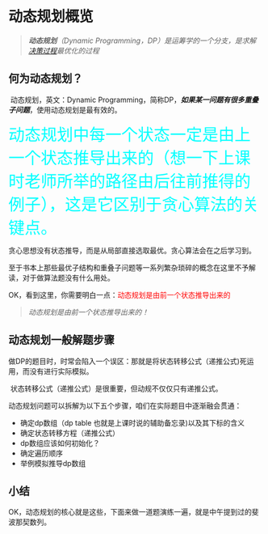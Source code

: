 # 动态规划概览

> ***动态规划**（Dynamic Programming，DP）是运筹学的一个分支，是求解[决策过程](https://baike.baidu.com/item/决策过程/6714639)最优化的过程*

## 何为动态规划？

​	动态规划，英文：Dynamic Programming，简称DP，***如果某一问题有很多重叠子问题***，使用动态规划是最有效的。

​	<font color=cyan size=6>动态规划中每一个状态一定是由上一个状态推导出来的（想一下上课时老师所举的路径由后往前推得的例子），这是它区别于贪心算法的关键点。</font>

​	贪心思想没有状态推导，而是从局部直接选取最优。贪心算法会在之后学习到。

​	至于书本上那些最优子结构和重叠子问题等一系列繁杂琐碎的概念在这里不予解读，对于做算法题没有什么用处。

​	OK，看到这里，你需要明白一点：<font color=red>动态规划是由前一个状态推导出来的</font>

> *动态规划是由前一个状态推导出来的！*

## 动态规划一般解题步骤

​	做DP的题目时，时常会陷入一个误区：那就是将状态转移公式（递推公式)死运用，而没有进行实际模拟。

​	状态转移公式（递推公式）是很重要，但动规不仅仅只有递推公式。

​	动态规划问题可以拆解为以下五个步骤，咱们在实际题目中逐渐融会贯通：

- 确定dp数组（dp table 也就是上课时说的辅助备忘录)以及其下标的含义
- 确定状态转移方程（递推公式）
- dp数组应该如何初始化？
- 确定遍历顺序
- 举例模拟推导dp数组

## 小结

​	OK，动态规划的核心就是这些，下面来做一道题演练一遍，就是中午提到过的斐波那契数列。